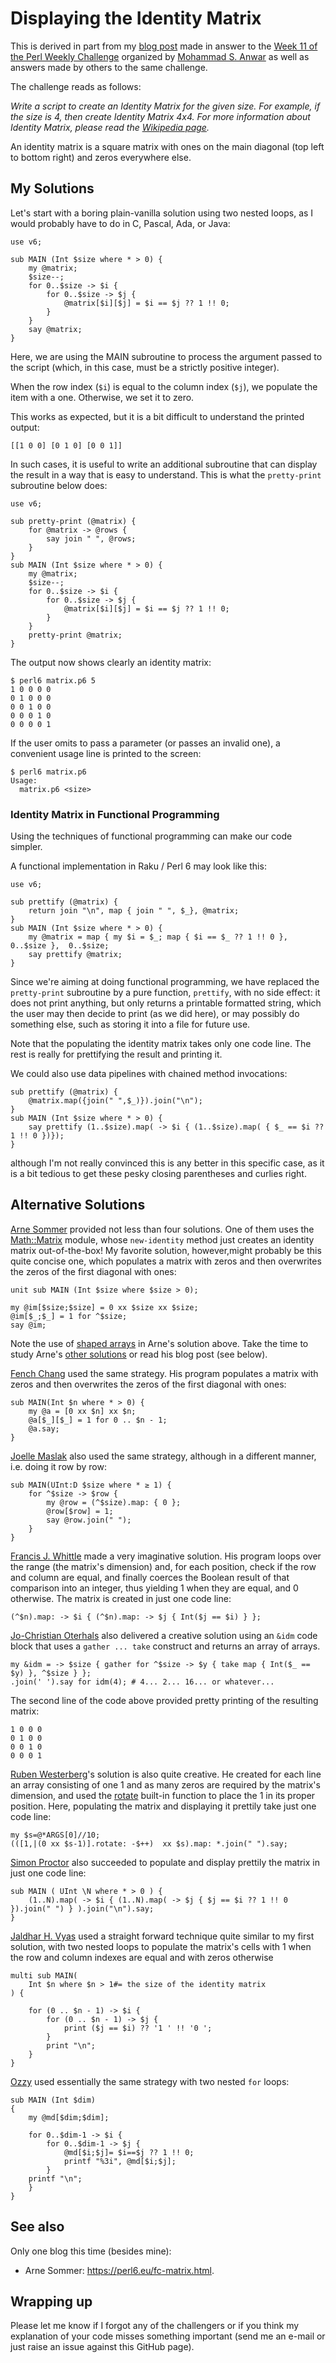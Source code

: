 # Displaying the Identity Matrix

This is derived in part from my [blog post](http://blogs.perl.org/users/laurent_r/2019/06/perl-weekly-challenge-11-fahrenheit-celsius-and-identity-matrix.html) made in answer to the [Week 11 of the Perl Weekly Challenge](https://perlweeklychallenge.org/blog/perl-weekly-challenge-011/) organized by  <a href="http://blogs.perl.org/users/mohammad_s_anwar/">Mohammad S. Anwar</a> as well as answers made by others to the same challenge.

The challenge reads as follows:

*Write a script to create an Identity Matrix for the given size. For example, if the size is 4, then create Identity Matrix 4x4. For more information about Identity Matrix, please read the [Wikipedia page](https://en.wikipedia.org/wiki/Identity_matrix).*

An identity matrix is a square matrix with ones on the main diagonal (top left to bottom right) and zeros everywhere else.

## My Solutions

Let's start with a boring plain-vanilla solution using two nested loops, as I would probably have to do in C, Pascal, Ada, or Java:

``` Perl6
use v6;

sub MAIN (Int $size where * > 0) {
    my @matrix;
    $size--;
    for 0..$size -> $i {
        for 0..$size -> $j {
            @matrix[$i][$j] = $i == $j ?? 1 !! 0;
        }
    }
    say @matrix;
}
```
Here, we are using the MAIN subroutine to process the argument passed to the script (which, in this case, must be a strictly positive integer).

When the row index (`$i`) is equal to the column index (`$j`), we populate the item with a one. Otherwise, we set it to zero.

This works as expected, but it is a bit difficult to understand the printed output:

    [[1 0 0] [0 1 0] [0 0 1]]

In such cases, it is useful to write an additional subroutine that can display the result in a way that is easy to understand. This is what the `pretty-print` subroutine below does:

``` Perl6
use v6;

sub pretty-print (@matrix) {
    for @matrix -> @rows {
        say join " ", @rows;
    }
}
sub MAIN (Int $size where * > 0) {
    my @matrix;
    $size--;
    for 0..$size -> $i {
        for 0..$size -> $j {
            @matrix[$i][$j] = $i == $j ?? 1 !! 0;
        }
    }
    pretty-print @matrix;
}
```

The output now shows clearly an identity matrix:

    $ perl6 matrix.p6 5
    1 0 0 0 0
    0 1 0 0 0
    0 0 1 0 0
    0 0 0 1 0
    0 0 0 0 1

If the user omits to pass a parameter (or passes an invalid one), a convenient usage line is printed to the screen:

    $ perl6 matrix.p6
    Usage:
      matrix.p6 <size>

### Identity Matrix in Functional Programming

Using the techniques of functional programming can make our code simpler.

A functional implementation in Raku / Perl 6 may look like this:

``` Perl6
use v6;

sub prettify (@matrix) {
    return join "\n", map { join " ", $_}, @matrix;
}
sub MAIN (Int $size where * > 0) {
    my @matrix = map { my $i = $_; map { $i == $_ ?? 1 !! 0 }, 0..$size },  0..$size;
    say prettify @matrix;
}
```

Since we're aiming at doing functional programming, we have replaced the `pretty-print` subroutine by a pure function, `prettify`, with no side effect: it does not print anything, but only returns a printable formatted string, which the user may then decide to print (as we did here), or may possibly do something else, such as storing it into a file for future use.

Note that the populating the identity matrix takes only one code line. The rest is really for prettifying the result and printing it.

We could also use data pipelines with chained method invocations:

``` Perl6
sub prettify (@matrix) {
    @matrix.map({join(" ",$_)}).join("\n");
}
sub MAIN (Int $size where * > 0) {
    say prettify (1..$size).map( -> $i { (1..$size).map( { $_ == $i ?? 1 !! 0 })});
}
```

although I'm not really convinced this is any better in this specific case, as it is a bit tedious to get these pesky closing parentheses and curlies right.

## Alternative Solutions

[Arne Sommer](https://github.com/manwar/perlweeklychallenge-club/blob/master/challenge-011/arne-sommer/perl6/ch-2c.p6) provided not less than four solutions. One of them uses the [Math::Matrix](https://github.com/pierre-vigier/Perl6-Math-Matrix) module, whose `new-identity` method just creates an identity matrix out-of-the-box! My favorite solution, however,might probably be this quite concise one, which populates a matrix with zeros and then overwrites the zeros of the first diagonal with ones:

``` Perl6
unit sub MAIN (Int $size where $size > 0);

my @im[$size;$size] = 0 xx $size xx $size;
@im[$_;$_] = 1 for ^$size;
say @im;
```

Note the use of [shaped arrays](https://docs.perl6.org/language/list#Fixed_size_arrays) in Arne's solution above. Take the time to study Arne's [other solutions](https://github.com/manwar/perlweeklychallenge-club/tree/master/challenge-011/arne-sommer/perl6) or read his blog post (see below).

[Fench Chang](https://github.com/manwar/perlweeklychallenge-club/blob/master/challenge-011/feng-chang/perl6/ch-2.p6) used the same strategy. His program populates a matrix with zeros and then overwrites the zeros of the first diagonal with ones:

``` Perl6
sub MAIN(Int $n where * > 0) {
    my @a = [0 xx $n] xx $n;
    @a[$_][$_] = 1 for 0 .. $n - 1;
    @a.say;
}
```

[Joelle Maslak](https://github.com/manwar/perlweeklychallenge-club/blob/master/challenge-011/joelle-maslak/perl6/ch-2.p6) also used the same strategy, although in a different manner, i.e. doing it row by row:

``` Perl6
sub MAIN(UInt:D $size where * ≥ 1) {
    for ^$size -> $row {
        my @row = (^$size).map: { 0 };
        @row[$row] = 1;
        say @row.join(" ");
    }
}
```

[Francis J. Whittle](https://github.com/manwar/perlweeklychallenge-club/blob/master/challenge-011/fjwhittle/perl6/ch-2.p6) made a very imaginative solution. His program loops over the range (the matrix's dimension) and, for each position, check if the row and column are equal, and finally coerces the Boolean result of that comparison into an integer, thus yielding 1 when they are equal, and 0 otherwise. The matrix is created in just one code line:

``` Perl6
(^$n).map: -> $i { (^$n).map: -> $j { Int($j == $i) } };
```

[Jo-Christian Oterhals](https://github.com/manwar/perlweeklychallenge-club/blob/master/challenge-011/jo-christian-oterhals/perl6/ch-2.p6) also delivered a creative solution using an `&idm` code block that uses a `gather ... take` construct and returns an array of arrays. 

``` Perl6
my &idm = -> $size { gather for ^$size -> $y { take map { Int($_ == $y) }, ^$size } };
.join(' ').say for idm(4); # 4... 2... 16... or whatever...
```

The second line of the code above provided pretty printing of the resulting matrix:

    1 0 0 0
    0 1 0 0
    0 0 1 0
    0 0 0 1

[Ruben Westerberg](https://github.com/manwar/perlweeklychallenge-club/blob/master/challenge-011/ruben-westerberg/perl6/ch-2.p6)'s solution is also quite creative. He created for each line an array consisting of one 1 and as many zeros are required by the matrix's dimension, and used the [rotate](https://docs.perl6.org/routine/rotate) built-in function to place the 1 in its proper position. Here, populating the matrix and displaying it prettily take just one code line:

``` Perl6
my $s=@*ARGS[0]//10;
(([1,|(0 xx $s-1)].rotate: -$++)  xx $s).map: *.join(" ").say;
```

[Simon Proctor](https://github.com/manwar/perlweeklychallenge-club/blob/master/challenge-011/simon-proctor/perl6/ch-2.p6) also succeeded to populate and display prettily the matrix in just one code line:

``` Perl6
sub MAIN ( UInt \N where * > 0 ) {
    (1..N).map( -> $i { (1..N).map( -> $j { $j == $i ?? 1 !! 0 }).join(" ") } ).join("\n").say;    
}
```

[Jaldhar H. Vyas](https://github.com/manwar/perlweeklychallenge-club/blob/master/challenge-011/jaldhar-h-vyas/perl6/ch-2.p6) used a straight forward technique quite similar to my first solution, with two nested loops to populate the matrix's cells with 1 when the row and column indexes are equal and with zeros otherwise

``` Perl6
multi sub MAIN(
    Int $n where $n > 1#= the size of the identity matrix
) { 

    for (0 .. $n - 1) -> $i {
        for (0 .. $n - 1) -> $j {
            print ($j == $i) ?? '1 ' !! '0 '; 
        }
        print "\n";
    }
}
```

[Ozzy](https://github.com/manwar/perlweeklychallenge-club/blob/master/challenge-011/ozzy/perl6/ch-2.p6) used essentially the same strategy with two nested `for` loops:

``` Perl6
sub MAIN (Int $dim)
{
    my @md[$dim;$dim];

    for 0..$dim-1 -> $i {
        for 0..$dim-1 -> $j {
            @md[$i;$j]= $i==$j ?? 1 !! 0;
            printf "%3i", @md[$i;$j];
        }
    printf "\n";
    }
}
```

## See also

Only one blog this time (besides mine):

* Arne Sommer: https://perl6.eu/fc-matrix.html.

## Wrapping up

Please let me know if I forgot any of the challengers or if you think my explanation of your code misses something important (send me an e-mail or just raise an issue against this GitHub page).

